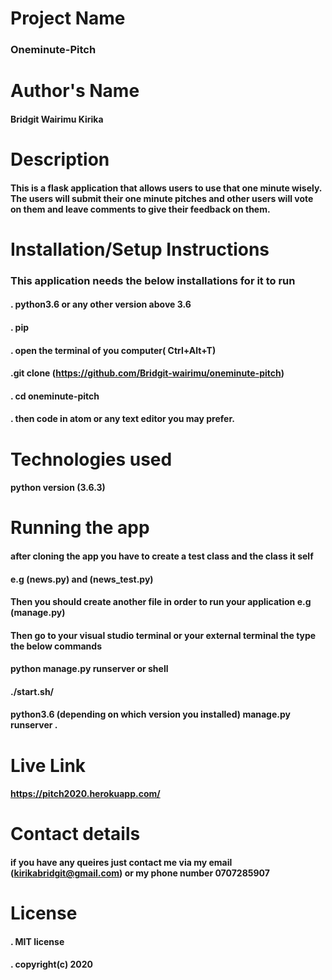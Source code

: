 # Project Name
### Oneminute-Pitch

# Author's Name
 #### Bridgit Wairimu Kirika

 # Description
 #### This is a flask application that allows users to use that one minute wisely. The users will submit their one minute pitches and other users will vote on them and leave comments to give their feedback on them.


 # Installation/Setup Instructions
 ### This application needs the below installations for it to run
#### . python3.6  or any other version above 3.6 
#### . pip


#### . open the terminal of you computer( Ctrl+Alt+T)
#### .git clone (https://github.com/Bridgit-wairimu/oneminute-pitch)
#### . cd oneminute-pitch
#### . then code in atom or any text editor you may prefer.

# Technologies used

#### python version (3.6.3)


# Running the app

#### after cloning the app you have to create a test class and the class it self 

#### e.g (news.py) and (news_test.py)
#### Then you should create another file in order to run your application e.g (manage.py)

#### Then go to your visual studio terminal or your external terminal the type the below commands

#### python manage.py runserver or shell 
#### ./start.sh/
#### python3.6 (depending on which version you installed) manage.py runserver .


# Live Link
#### https://pitch2020.herokuapp.com/

# Contact details
  #### if you have any queires just contact me via my email (kirikabridgit@gmail.com) or my phone number 0707285907

# License

  #### . MIT license
  #### . copyright(c) 2020







